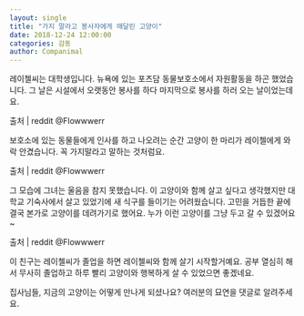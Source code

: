```yaml
---
layout: single
title: "가지 말라고 봉사자에게 매달린 고양이"
date: 2018-12-24 12:00:00
categories: 감동
author: Companimal
---
```


레이첼씨는 대학생입니다. 뉴욕에 있는 포츠담 동물보호소에서 자원활동을 하곤 했었습니다. 그 날은 시설에서 오랫동안 봉사를 하다 마지막으로 봉사를 하러 오는 날이었는데요.

출처 | reddit @Flowwwerr

보호소에 있는 동물들에게 인사를 하고 나오려는 순간 고양이 한 마리가 레이첼에게 와락 안겼습니다. 꼭 가지말라고 말하는 것처럼요.

출처 | reddit @Flowwwerr

그 모습에 그녀는 울음을 참지 못했습니다. 이 고양이와 함께 살고 싶다고 생각했지만 대학교 기숙사에서 살고 있었기에 새 식구를 들이기는 어려웠습니다. 고민을 거듭한 끝에 결국 본가로 고양이를 데려가기로 했어요. 누가 이런 고양이를 그냥 두고 갈 수 있겠어요~

출처 | reddit @Flowwwerr

이 친구는 레이첼씨가 졸업을 하면 레이첼씨와 함께 살기 시작할거예요. 공부 열심히 해서 무사히 졸업하고 하루 빨리 고양이와 행복하게 살 수 있었으면 좋겠네요.

집사님들, 지금의 고양이는 어떻게 만나게 되셨나요? 여러분의 묘연을 댓글로 알려주세요.
